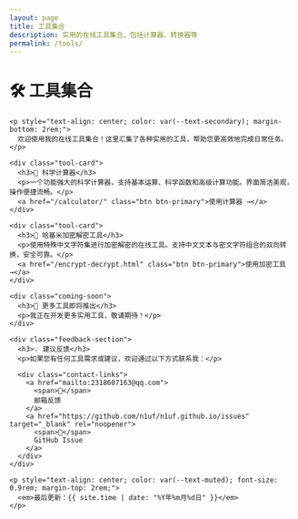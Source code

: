 ```yaml
---
layout: page
title: 工具集合
description: 实用的在线工具集合，包括计算器、转换器等
permalink: /tools/
---
```


<div class="tools-page">
  <div class="page-content">
    <h1>🛠️ 工具集合</h1>
    
    <p style="text-align: center; color: var(--text-secondary); margin-bottom: 2rem;">
      欢迎使用我的在线工具集合！这里汇集了各种实用的工具，帮助您更高效地完成日常任务。
    </p>

    <div class="tool-card">
      <h3>🧮 科学计算器</h3>
      <p>一个功能强大的科学计算器，支持基本运算、科学函数和高级计算功能。界面简洁美观，操作便捷流畅。</p>
      <a href="/calculator/" class="btn btn-primary">使用计算器 →</a>
    </div>

    <div class="tool-card">
      <h3>🔐 哈基米加密解密工具</h3>
      <p>使用特殊中文字符集进行加密解密的在线工具。支持中文文本与密文字符组合的双向转换，安全可靠。</p>
      <a href="/encrypt-decrypt.html" class="btn btn-primary">使用加密工具 →</a>
    </div>

    <div class="coming-soon">
      <h3>🔧 更多工具即将推出</h3>
      <p>我正在开发更多实用工具，敬请期待！</p>
    </div>

    <div class="feedback-section">
      <h3>💡 建议反馈</h3>
      <p>如果您有任何工具需求或建议，欢迎通过以下方式联系我：</p>
      
      <div class="contact-links">
        <a href="mailto:2318607163@qq.com">
          <span>📧</span>
          邮箱反馈
        </a>
        <a href="https://github.com/n1uf/n1uf.github.io/issues" target="_blank" rel="noopener">
          <span>💬</span>
          GitHub Issue
        </a>
      </div>
    </div>

    <p style="text-align: center; color: var(--text-muted); font-size: 0.9rem; margin-top: 2rem;">
      <em>最后更新：{{ site.time | date: "%Y年%m月%d日" }}</em>
    </p>
  </div>
</div>
